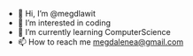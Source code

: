 - 👋 Hi, I’m @megdlawit
- 👀 I’m interested in coding
- 🌱 I’m currently learning ComputerScience
- 📫 How to reach me megdalenea@gmail.com

<!---
megdlawit/megdlawit is a ✨ special ✨ repository because its `README.md` (this file) appears on your GitHub profile.
You can click the Preview link to take a look at your changes.
--->
